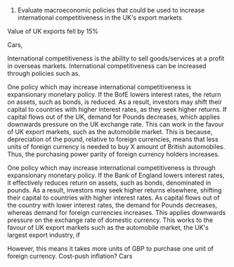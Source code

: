 1. Evaluate macroeconomic policies that could be used to increase international competitiveness in the UK's export markets

Value of UK exports fell by 15%

Cars,

International competitiveness is the ability to sell goods/services at a profit in overseas markets. International competitiveness can be increased through policies such as.

One policy which may increase international competitiveness is expansionary monetary policy.
If the BofE lowers interest rates, the return on assets, such as bonds, is reduced.
As a result, investors may shift their capital to countries with higher interest rates, as they seek higher returns.
If capital flows out of the UK, demand for Pounds decreases, which applies downwards pressure on the UK exchange rate.
This can work in the favour of UK export markets, such as the automobile market. This is because, depreciation of the pound,
relative to foreign currencies, means that less units of foreign currency is needed to buy X amount of British automobiles. Thus, the purchasing power parity of foreign currency holders increases.

One policy which may increase international competitiveness is through expansionary monetary policy. If the Bank of England lowers interest rates, it effectively reduces return on assets, such as bonds,  denominated in pounds. As a result, investors may seek higher returns elsewhere, shifting their capital to countries with higher interest rates. As capital flows out of the country with lower interest rates, the demand for Pounds decreases, whereas demand for foreign currencies increases. This applies downwards pressure on the exchange rate of domestic currency. This works to the favour of UK export markets such as the automobile market, the UK's largest export industry, if


However, this means it takes more units of GBP to purchase one unit of foreign currency. Cost-push inflation? Cars
